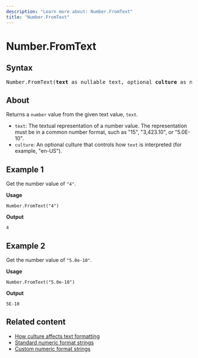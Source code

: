 ```yaml
---
description: "Learn more about: Number.FromText"
title: "Number.FromText"
---
```

# Number.FromText

## Syntax

<pre>
Number.FromText(<b>text</b> as nullable text, optional <b>culture</b> as nullable text) as nullable number
</pre>

## About

Returns a `number` value from the given text value, `text`.

* `text`: The textual representation of a number value. The representation must be in a common number format, such as "15", "3,423.10", or "5.0E-10".
* `culture`: An optional culture that controls how `text` is interpreted (for example, "en-US").

## Example 1

Get the number value of `"4"`.

**Usage**

```powerquery-m
Number.FromText("4")
```

**Output**

`4`

## Example 2

Get the number value of `"5.0e-10"`.

**Usage**

```powerquery-m
Number.FromText("5.0e-10")
```

**Output**

`5E-10`

## Related content

* [How culture affects text formatting](how-culture-affects-text-formatting.md)
* [Standard numeric format strings](standard-numeric-format-strings.md)
* [Custom numeric format strings](custom-numeric-format-strings.md)
